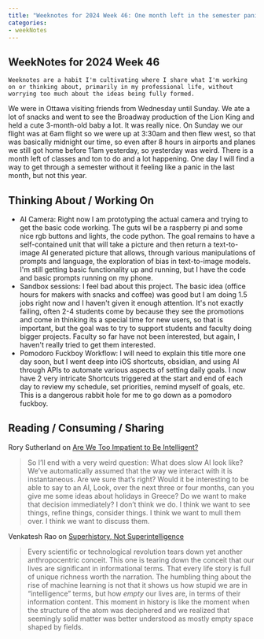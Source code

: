 ```yaml
---
title: "Weeknotes for 2024 Week 46: One month left in the semester panic"
categories:
- weekNotes
---
```


## WeekNotes for 2024 Week 46

```
Weeknotes are a habit I'm cultivating where I share what I'm working on or thinking about, primarily in my professional life, without worrying too much about the ideas being fully formed.
```

We were in Ottawa visiting friends from Wednesday until Sunday. We ate a lot of snacks and went to see the Broadway production of the Lion King and held a cute 3-month-old baby a lot. It was really nice. On Sunday we our flight was at 6am flight so we were up at 3:30am and then flew west, so that was basically midnight our time, so even after 8 hours in airports and planes we still got home before 11am yesterday, so yesterday was weird. There is a month left of classes and ton to do and a lot happening. One day I will find a way to get through a semester without it feeling like a panic in the last month, but not this year. 

## Thinking About / Working On

- AI Camera: Right now I am prototyping the actual camera and trying to get the basic code working. The guts wil be a raspberry pi and some nice rgb buttons and lights, the code python. The goal remains to have a self-contained unit that will take a picture and then return a text-to-image AI generated picture that allows, through various manipulations of prompts and language, the exploration of bias in text-to-image models. I'm still getting basic functionality up and running, but I have the code and basic prompts running on my phone. 
- Sandbox sessions: I feel bad about this project. The basic idea (office hours for makers with snacks and coffee) was good but I am doing 1.5 jobs right now and I haven't given it enough attention. It's not exactly failing, often 2-4 students come by because they see the promotions and come in thinking its a special time for new users, so that is important, but the goal was to try to support students and faculty doing bigger projects. Faculty so far have not been interested, but again, I haven't really tried to get them interested. 
- Pomodoro Fuckboy Workflow: I will need to explain this title more one day soon, but I went deep into iOS shortcuts, obsidian, and using AI through APIs to automate various aspects of setting daily goals. I now have 2 very intricate Shortcuts triggered at the start and end of each day to review my schedule, set priorities, remind myself of goals, etc. This is a dangerous rabbit hole for me to go down as a pomodoro fuckboy. 

## Reading / Consuming / Sharing

Rory Sutherland on [Are We Too Impatient to Be Intelligent?](https://behavioralscientist.org/are-we-too-impatient-to-be-intelligent/?utm_source=DenseDiscovery-311)

> So I’ll end with a very weird question: What does slow AI look like? We’ve automatically assumed that the way we interact with it is instantaneous. Are we sure that’s right? Would it be interesting to be able to say to an AI, Look, over the next three or four months, can you give me some ideas about holidays in Greece? Do we want to make that decision immediately? I don’t think we do. I think we want to see things, refine things, consider things. I think we want to mull them over. I think we want to discuss them.

Venkatesh Rao on [Superhistory, Not Superintelligence](https://studio.ribbonfarm.com/p/superhistory-not-superintelligence)

> Every scientific or technological revolution tears down yet another anthropocentric conceit. This one is tearing down the conceit that our lives are significant in informational terms. That every life story is full of unique richness worth the narration.
  The humbling thing about the rise of machine learning is not that it shows us how stupid we are in “intelligence” terms, but how *empty* our lives are, in terms of their information content.
  This moment in history is like the moment when the structure of the atom was deciphered and we realized that seemingly solid matter was better understood as mostly empty space shaped by fields.

